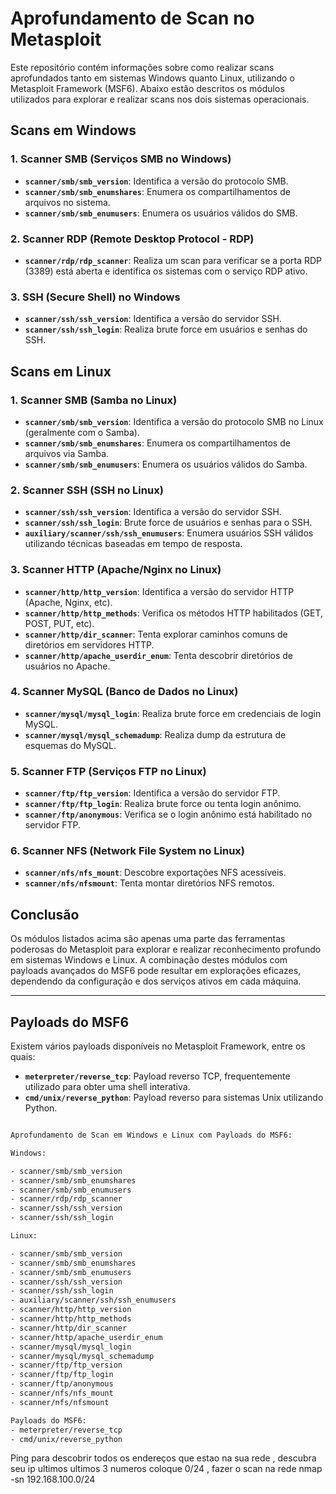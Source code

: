 
# Aprofundamento de Scan no Metasploit

Este repositório contém informações sobre como realizar scans aprofundados tanto em sistemas Windows quanto Linux, utilizando o Metasploit Framework (MSF6). Abaixo estão descritos os módulos utilizados para explorar e realizar scans nos dois sistemas operacionais.

## Scans em Windows

### 1. **Scanner SMB (Serviços SMB no Windows)**
- **`scanner/smb/smb_version`**: Identifica a versão do protocolo SMB.
- **`scanner/smb/smb_enumshares`**: Enumera os compartilhamentos de arquivos no sistema.
- **`scanner/smb/smb_enumusers`**: Enumera os usuários válidos do SMB.

### 2. **Scanner RDP (Remote Desktop Protocol - RDP)**
- **`scanner/rdp/rdp_scanner`**: Realiza um scan para verificar se a porta RDP (3389) está aberta e identifica os sistemas com o serviço RDP ativo.

### 3. **SSH (Secure Shell) no Windows**
- **`scanner/ssh/ssh_version`**: Identifica a versão do servidor SSH.
- **`scanner/ssh/ssh_login`**: Realiza brute force em usuários e senhas do SSH.

## Scans em Linux

### 1. **Scanner SMB (Samba no Linux)**
- **`scanner/smb/smb_version`**: Identifica a versão do protocolo SMB no Linux (geralmente com o Samba).
- **`scanner/smb/smb_enumshares`**: Enumera os compartilhamentos de arquivos via Samba.
- **`scanner/smb/smb_enumusers`**: Enumera os usuários válidos do Samba.

### 2. **Scanner SSH (SSH no Linux)**
- **`scanner/ssh/ssh_version`**: Identifica a versão do servidor SSH.
- **`scanner/ssh/ssh_login`**: Brute force de usuários e senhas para o SSH.
- **`auxiliary/scanner/ssh/ssh_enumusers`**: Enumera usuários SSH válidos utilizando técnicas baseadas em tempo de resposta.

### 3. **Scanner HTTP (Apache/Nginx no Linux)**
- **`scanner/http/http_version`**: Identifica a versão do servidor HTTP (Apache, Nginx, etc).
- **`scanner/http/http_methods`**: Verifica os métodos HTTP habilitados (GET, POST, PUT, etc).
- **`scanner/http/dir_scanner`**: Tenta explorar caminhos comuns de diretórios em servidores HTTP.
- **`scanner/http/apache_userdir_enum`**: Tenta descobrir diretórios de usuários no Apache.

### 4. **Scanner MySQL (Banco de Dados no Linux)**
- **`scanner/mysql/mysql_login`**: Realiza brute force em credenciais de login MySQL.
- **`scanner/mysql/mysql_schemadump`**: Realiza dump da estrutura de esquemas do MySQL.

### 5. **Scanner FTP (Serviços FTP no Linux)**
- **`scanner/ftp/ftp_version`**: Identifica a versão do servidor FTP.
- **`scanner/ftp/ftp_login`**: Realiza brute force ou tenta login anônimo.
- **`scanner/ftp/anonymous`**: Verifica se o login anônimo está habilitado no servidor FTP.

### 6. **Scanner NFS (Network File System no Linux)**
- **`scanner/nfs/nfs_mount`**: Descobre exportações NFS acessíveis.
- **`scanner/nfs/nfsmount`**: Tenta montar diretórios NFS remotos.

## Conclusão
Os módulos listados acima são apenas uma parte das ferramentas poderosas do Metasploit para explorar e realizar reconhecimento profundo em sistemas Windows e Linux. A combinação destes módulos com payloads avançados do MSF6 pode resultar em explorações eficazes, dependendo da configuração e dos serviços ativos em cada máquina.

---

## Payloads do MSF6

Existem vários payloads disponíveis no Metasploit Framework, entre os quais:
- **`meterpreter/reverse_tcp`**: Payload reverso TCP, frequentemente utilizado para obter uma shell interativa.
- **`cmd/unix/reverse_python`**: Payload reverso para sistemas Unix utilizando Python.


```txt

Aprofundamento de Scan em Windows e Linux com Payloads do MSF6:

Windows:

- scanner/smb/smb_version
- scanner/smb/smb_enumshares
- scanner/smb/smb_enumusers
- scanner/rdp/rdp_scanner
- scanner/ssh/ssh_version
- scanner/ssh/ssh_login

Linux:

- scanner/smb/smb_version
- scanner/smb/smb_enumshares
- scanner/smb/smb_enumusers
- scanner/ssh/ssh_version
- scanner/ssh/ssh_login
- auxiliary/scanner/ssh/ssh_enumusers
- scanner/http/http_version
- scanner/http/http_methods
- scanner/http/dir_scanner
- scanner/http/apache_userdir_enum
- scanner/mysql/mysql_login
- scanner/mysql/mysql_schemadump
- scanner/ftp/ftp_version
- scanner/ftp/ftp_login
- scanner/ftp/anonymous
- scanner/nfs/nfs_mount
- scanner/nfs/nfsmount

Payloads do MSF6:
- meterpreter/reverse_tcp
- cmd/unix/reverse_python

```

Ping para descobrir todos os endereços que estao na sua rede , descubra seu ip ultimos ultimos 3 numeros coloque 0/24 , fazer o scan na rede
 nmap -sn 192.168.100.0/24
